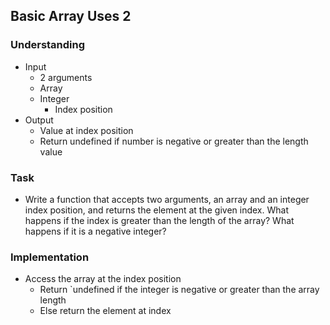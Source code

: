 ## Basic Array Uses 2

### Understanding
- Input
  + 2 arguments
  + Array
  + Integer
    * Index position
- Output
  + Value at index position
  + Return undefined if number is negative or greater than the length value

### Task
- Write a function that accepts two arguments, an array and an integer index position, and returns the element at the given index. What happens if the index is greater than the length of the array? What happens if it is a negative integer?

### Implementation
- Access the array at the index position
  + Return `undefined if the integer is negative or greater than the array length
  + Else return the element at index